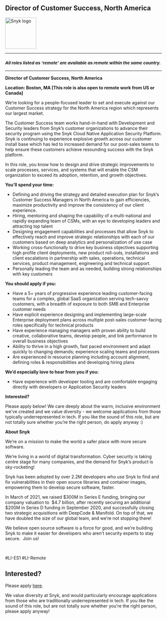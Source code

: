 Director of Customer Success, North America
---

<img src="https://res.cloudinary.com/snyk/image/upload/v1537345894/press-kit/brand/logo-black.png" width="100" alt="Snyk logo" />

<hr>
<h3><em><strong><sub>All roles listed as ‘remote’ are available as remote within the same country.</sub></strong></em></h3>
<hr>
<p><strong>Director of Customer Success, North America</strong></p>
<p><strong>Location: Boston, MA [This role is also open to remote work from US or Canada]</strong></p>
<p><span style="font-weight: 400;">We’re looking for a people-focused leader to set and execute against our Customer Success strategy for the North America region which represents our largest market.&nbsp;</span></p>
<p><span style="font-weight: 400;">The Customer Success team works hand-in-hand with Development and Security leaders from Snyk’s customer organizations to advance their security program using the Snyk Cloud Native Application Security Platform. Snyk is continuing to experience explosive growth across our customer install base which has led to increased demand for our post-sales teams to help ensure these customers achieve resounding success with the Snyk platform.&nbsp;&nbsp;</span></p>
<p><span style="font-weight: 400;">In this role, you know how to design and drive strategic improvements to scale processes, services, and systems that will enable the CSM organization to exceed its adoption, retention, and growth objectives.&nbsp;</span></p>
<p><strong>You’ll spend your time:</strong></p>
<ul>
<li style="font-weight: 400;"><span style="font-weight: 400;">Defining and driving the strategy and detailed execution plan for Snyk’s Customer Success Managers in North America to gain efficiencies, maximize productivity and improve the consistency of our client experience.</span></li>
<li style="font-weight: 400;"><span style="font-weight: 400;">Hiring, mentoring and shaping the capability of a multi-national and rapidly expanding team of CSMs, with an eye to developing leaders and attracting top talent&nbsp;&nbsp;</span></li>
<li style="font-weight: 400;"><span style="font-weight: 400;">Designing engagement capabilities and processes that allow Snyk to effectively reach and improve strategic relationships with each of our customers based on deep analytics and personalization of use case</span></li>
<li style="font-weight: 400;"><span style="font-weight: 400;">Working cross-functionally to drive key business objectives supporting high profile client deployments, new product roll-outs, installations and client escalations in partnership with sales, operations, technical services, product management, engineering and technical support.</span></li>
<li style="font-weight: 400;"><span style="font-weight: 400;">Personally leading the team and as needed, building strong relationships with key customers</span></li>
</ul>
<p><strong>You should apply if you:</strong></p>
<ul>
<li style="font-weight: 400;"><span style="font-weight: 400;">Have a 5+ years of progressive experience leading customer-facing teams for a complex, global SaaS organization serving tech-savvy customers, with a breadth of exposure to both SMB and Enterprise customer needs</span></li>
<li style="font-weight: 400;"><span style="font-weight: 400;">Have explicit experience designing and implementing large-scale Enterprise deployment plans across multiple post-sales customer-facing roles specifically for technical products&nbsp;</span></li>
<li style="font-weight: 400;"><span style="font-weight: 400;">Have experience managing managers with proven ability to build creative, collaborative teams, develop people, and link performance to overall business objectives</span></li>
<li style="font-weight: 400;"><span style="font-weight: 400;">Ability to thrive in a high growth, fast paced environment and adapt quickly to changing demands; experience scaling teams and processes</span></li>
<li style="font-weight: 400;"><span style="font-weight: 400;">Are experienced in resource planning including account alignment, defining roles &amp; responsibilities and developing hiring plans</span></li>
</ul>
<p><strong>We’d especially love to hear from you if you:</strong></p>
<ul>
<li style="font-weight: 400;"><span style="font-weight: 400;">Have experience with developer tooling and are comfortable engaging directly with developers or Application Security leaders&nbsp;</span></li>
</ul>
<p><strong>Interested?</strong></p>
<p><span style="font-weight: 400;">Please apply below! We care deeply about the warm, inclusive environment we’ve created and we value diversity - we welcome applications from those typically underrepresented in tech. If you like the sound of this role, but are not totally sure whether you’re the right person, do apply anyway :)</span></p>
<p><strong>About Snyk</strong></p>
<p><span style="font-weight: 400;">We’re on a mission to make the world a safer place with more secure software.</span></p>
<p><span style="font-weight: 400;">We’re living in a world of digital transformation. Cyber security is taking centre stage for many companies, and the demand for Snyk’s product is sky-rocketing!&nbsp;&nbsp;</span></p>
<p><span style="font-weight: 400;">Snyk has been adopted by over 2.2M developers who use Snyk to find and fix vulnerabilities in their open source libraries and container images, empowering them to develop secure software, faster.</span></p>
<p><span style="font-weight: 400;">In March of 2021, we raised $300M in Series E funding, bringing our company valuation to&nbsp; $4.7 billion, after recently securing an additional $200M in Series D funding in September 2020, and successfully closing two strategic acquisitions with DeepCode &amp; Manifold. On top of that, we have doubled the size of our global team, and we’re not stopping there!&nbsp;&nbsp;</span></p>
<p><span style="font-weight: 400;">We believe open source software is a force for good, and we’re building Snyk to make it easier for developers who aren’t security experts to stay secure.&nbsp; Join us!</span></p>
<p>&nbsp;</p>
<p><span style="font-weight: 400;">#LI-ES1 #LI-Remote</span></p>

Interested?
---

Please apply [here](https://boards.greenhouse.io/snyk/jobs/5220927002#app).

We value diversity at Snyk, and would particularly encourage applications from those who are traditionally underrepresented in tech.
If you like the sound of this role, but are not totally sure whether you’re the right person, please apply anyway!
